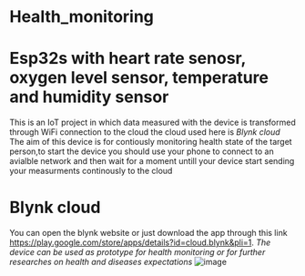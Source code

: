 # Health_monitoring
# Esp32s with heart rate senosr, oxygen level sensor, temperature and humidity sensor
This is an IoT project in which data measured with the device is transformed through WiFi connection to the cloud 
the cloud used here is  _Blynk cloud_
The aim of this device is for contiously monitoring health state of the target person,to start the device you should use your phone to connect to an avialble network and then wait for a moment untill your device start sending your measurments continously to the cloud
# Blynk cloud 
You can open the blynk website or just download the app through this link https://play.google.com/store/apps/details?id=cloud.blynk&pli=1. 
_The device can be used as prototype for health monitoring or for further researches on health and diseases expectations_
![image](https://user-images.githubusercontent.com/100802806/201307543-03e740af-5f63-4e0d-8c5e-fc35583c7b3c.png)
